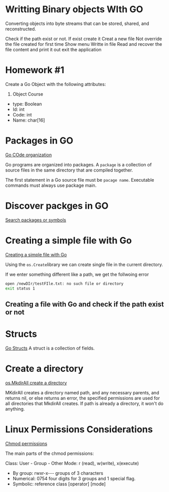 # Writting Binary objects WIth GO

Converting objects into byte streams that can be stored, shared, and reconstructed.

Check if the path exist or not.
If exist create it
Creat a new file
Not override the file created for first time
Show menu
Writte in file
Read and recover the file content and print it out 
exit the application


# Homework #1 

Create a Go Object with the following attributes:

1. Object Course
- type: Boolean
- Id: int
- Code: int
- Name: char[16]

# Packages in GO

[Go COde organization](https://go.dev/doc/code)

Go programs are organized into packages. A `package` is a collection of source files in the same directory that are compiled together. 

The first statement in a Go source file must be `pacage name`. Executable commands must always use package main.

# Discover packges in GO

[Search packages or symbols](https://pkg.go.dev/)

# Creating a simple file with Go

[Creating a simple file with Go](https://gosamples.dev/create-file/#:~:text=To%20create%20a%20new%20empty,removed%20without%20deleting%20the%20file.)

Using the `os.Create`library we can create single file in the current directory.

If we enter something different like a path, we get the follwoing error

```sh
open /newDIr/testFIle.txt: no such file or directory
exit status 1
```

## Creating a file with Go and check if the path exist or not


# Structs

[Go Structs](https://go.dev/tour/moretypes/2)
A struct is a collection of fields.

# Create a directory

[os.MkdirAll create a directory](https://pkg.go.dev/os#MkdirAll)

MKdirAll creates a directory named path, and any necessary parents, and returns nil,
or else returns an error, the specified permissions are used for all directories that
MkdirAll creates. If path is already a directory, it won't do anything.

# Linux Permissions Considerations

[Chmod permissions](https://en.wikipedia.org/wiki/Chmod)

The main parts of the chmod permissions:

Class: User - Group - Other
Mode: r (read), w(write), x(execute)

- By group:  rwxr-x--- groups of 3 characters
- Numerical: 0754 four digits for 3 groups and 1 special flag.
- Symbolic: reference class [operator] [mode]
